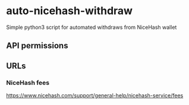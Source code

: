# auto-nicehash-withdraw

Simple python3 script for automated withdraws from NiceHash wallet

## API permissions

## URLs

### NiceHash fees 

<https://www.nicehash.com/support/general-help/nicehash-service/fees>